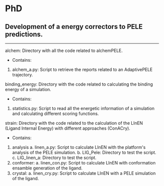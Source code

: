# PhD
## Development of a energy correctors to PELE predictions.

---
alchem: Directory with all the code related to alchemPELE. 
- Contains:
 1. alchem_a.py: Script to retrieve the reports related to an AdaptivePELE trajectory.

binding_energy: Directory with the code related to calculating the binding energy of a simulation.
- Contains: 
 1. statistics.py: Script to read all the energetic information of a simulation and calculating different scoring functions.

strain: Directory with the code related to the calculation of the LInEN (Ligand Internal Energy) with different approaches (ConACry).
- Contains:
 1. analysis
   a. linen_a.py: Script to calculate LInEN with the platform's analysis of the PELE simulation.
   b. LIG_Pele: Directory to test the script.
   c. LIG_linen_a: Directory to test the script.
 2. conformer: 
   a. linen_con.py: Script to calculate LInEN with conformation ensamble generation of the ligand.
 3. crystal: 
   a. linen_cry.py: Script to calculate LInEN with a PELE simulation of the ligand. 



